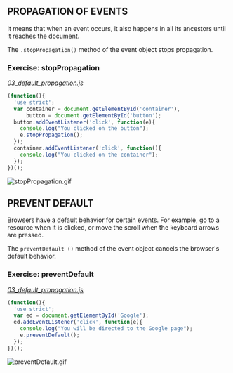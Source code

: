 ## PROPAGATION OF EVENTS

It means that when an event occurs, it also happens in all its ancestors until it reaches the document.

The `.stopPropagation()` method of the event object stops propagation.

### Exercise: stopPropagation
_[03_default_propagation.js](./03_default_propagation.js)_
```js
(function(){
  'use strict';
  var container = document.getElementById('container'),
      button = document.getElementById('button');
  button.addEventListener('click', function(e){
    console.log("You clicked on the button");
    e.stopPropagation();
  });
  container.addEventListener('click', function(){
    console.log("You clicked on the container");
  });
})();
```

![stopPropagation.gif](../99_Readme_Resources/02_Events/stopPropagation.gif)

## PREVENT DEFAULT

Browsers have a default behavior for certain events. For example, go to a resource when it is clicked, or move the scroll when the keyboard arrows are pressed.

The `preventDefault ()` method of the event object cancels the browser's default behavior.

### Exercise: preventDefault
_[03_default_propagation.js](./03_default_propagation.js)_
```js
(function(){
  'use strict';
  var ed = document.getElementById('Google');
  ed.addEventListener('click', function(e){
    console.log("You will be directed to the Google page");
    e.preventDefault();
  });
})();
```

![preventDefault.gif](../99_Readme_Resources/02_Events/preventDefault.gif)
